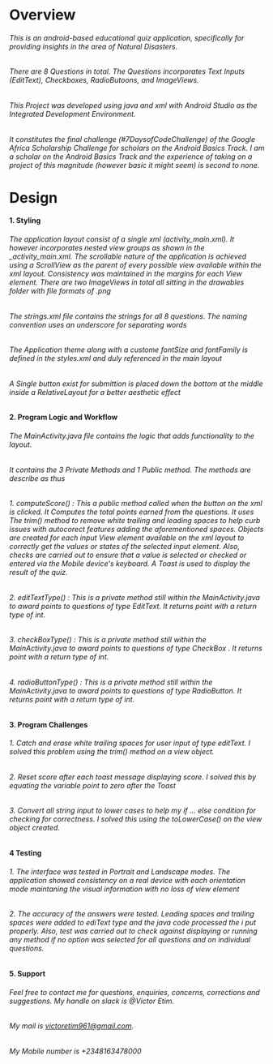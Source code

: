 # Overview
###### This is an android-based educational quiz application, specifically for providing insights in the area of Natural Disasters.
###### There are 8 Questions in total. The Questions incorporates Text Inputs (EditText), Checkboxes, RadioButoons, and ImageViews.
###### This Project was developed using java and xml with Android Studio as the Integrated Development Environment.
###### It constitutes the final challenge (#7DaysofCodeChallenge) of the Google Africa Scholarship Challenge for scholars on the Android Basics Track. I am a scholar on the Android Basics Track and the experience of taking on a project of this magnitude (however basic it might seem) is second to none.
# Design
#### 1. Styling
###### The application layout consist of a single xml (_activity_main.xml_). It however incorporates nested view groups as shown in the _activity_main.xml. The scrollable nature of the application is achieved using a ScrollView as the parent of every possible view available within the xml layout. Consistency was maintained in the margins for each View element. There are two ImageViews in total all sitting in the _drawables_ folder with file formats of .png
###### The strings.xml file contains the strings for all 8 questions. The naming convention uses an underscore for separating words
###### The Application theme along with a custome fontSize and fontFamily is defined in the styles.xml and duly referenced in the main layout
###### A Single button exist for submittion is placed down the bottom at the middle inside a RelativeLayout for a better aesthetic effect
#### 2. Program Logic and Workflow
###### The _MainActivity.java_ file contains the logic that adds functionality to the layout.
###### It contains the 3 Private Methods and 1 Public method. The methods are describe as thus
###### 1. *computeScore()* : This a public method called when the button on the xml is clicked. It Computes the total points earned from the questions. It uses The _trim()_ method to remove white trailing and leading spaces to help curb issues with autocorect features adding the aforementioned spaces. Objects are created for each input View element available on the xml layout to correctly get the values or states of the selected input element. Also, checks are carried out to ensure that a value is selected or checked or entered via the Mobile device's keyboard. A _Toast_ is used to display the result of the quiz.
###### 2. *editTextType()* : This is a private method still within the _MainActivity.java_ to award points to questions of type _EditText_. It returns _point_ with a return type of _int_.
###### 3. *checkBoxType()* : This is a private method still within the _MainActivity.java_ to award points to questions of type _CheckBox_ . It returns _point_ with a return type of _int_.
###### 4. *radioButtonType()* : This is a private method still within the _MainActivity.java_ to award points to questions of type _RadioButton_. It returns _point_ with a return type of _int_.
#### 3. Program Challenges
###### 1. Catch and erase white trailing spaces for user input of type _editText_. I solved this problem using the _trim()_ method on a view object.
###### 2. Reset score after each toast message displaying score. I solved this by equating the variable _point_ to zero after the _Toast_
###### 3. Convert all string input to lower cases to help my _if ... else_ condition for checking for correctness. I solved this using the  _toLowerCase()_ on the view object created.
#### 4 Testing
###### 1. The interface was tested in Portrait and Landscape modes. The application showed consistency on a real device with each orientation mode maintaning the visual information with no loss of view element
###### 2. The accuracy of the answers were tested. Leading spaces and trailing spaces were added to _ediText_ type and the java code processed the i put properly. Also, test was carried out to check against displaying or running any method if no option was selected for all questions and on individual questions.
#### 5. Support
###### Feel free to contact me for questions, enquiries, concerns, corrections and suggestions. My handle on slack is *@Victor Etim*.
###### My mail is victoretim961@gmail.com.
###### My Mobile number is +2348163478000


